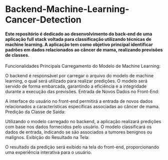# Backend-Machine-Learning-Cancer-Detection

#### Este repositório é dedicado ao desenvolvimento do back-end de uma aplicação full stack voltada para classificação utilizando técnicas de machine learning. A aplicação tem como objetivo principal identificar padrões em dados relacionados ao câncer de mama, realizando previsões de classes.

Funcionalidades Principais
Carregamento do Modelo de Machine Learning:

O backend é responsável por carregar o arquivo do modelo de machine learning, o qual será utilizado para realizar predições.
O modelo será servido de forma embarcada, garantindo a eficiência e a integridade durante a execução das previsões.
Entrada de Novos Dados no Front-End:

A interface do usuário no front-end permitirá a entrada de novos dados relacionados a características específicas associadas ao câncer de mama.
Predição da Classe de Saída:

Utilizando o modelo carregado no backend, a aplicação realizará predições com base nos dados fornecidos pelo usuário.
O modelo classificará os dados de entrada, indicando se são associados a tumores benignos ou malignos.
Exibição do Resultado na Tela:

O resultado da predição será exibido na tela do front-end, proporcionando uma experiência interativa para o usuário.
